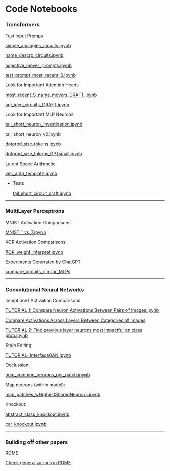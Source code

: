 # Code Notebooks

### Transformers

Test Input Promps

[simple_analogies_circuits.ipynb](Code%20Notebooks%20432b45bb746f43eabf4172f69d384f8a/simple_analogies_circuits%20ipynb%20766fb391cad246da9150bcd5d98248a4.md)

[name_descrp_circuits.ipynb](Code%20Notebooks%20432b45bb746f43eabf4172f69d384f8a/name_descrp_circuits%20ipynb%20cd440fe496674d80a41283f400bc5df0.md)

[adjective_mover_prompts.ipynb](Code%20Notebooks%20432b45bb746f43eabf4172f69d384f8a/adjective_mover_prompts%20ipynb%20cf8a6d9206fb47588b60c921c090b348.md)

[test_prompt_most_recent_S.ipynb](Code%20Notebooks%20432b45bb746f43eabf4172f69d384f8a/test_prompt_most_recent_S%20ipynb%20a51ecffd653d4d6c995692f0920be200.md)

Look for Important Attention Heads

[most_recent_S_name_movers_DRAFT.ipynb](Code%20Notebooks%20432b45bb746f43eabf4172f69d384f8a/most_recent_S_name_movers_DRAFT%20ipynb%20ee6f1afdee0b4f369cf505ae00aaed4d.md)

[adj_iden_circuits_DRAFT.ipynb](Code%20Notebooks%20432b45bb746f43eabf4172f69d384f8a/adj_iden_circuits_DRAFT%20ipynb%207e1a22ebddc44a51b2b1d6570bec0b0f.md)

Look for Important MLP Neurons

[tall_short_neuron_investigation.ipynb](Code%20Notebooks%20432b45bb746f43eabf4172f69d384f8a/tall_short_neuron_investigation%20ipynb%20b6fb8fd5adfc47f4b7b737249042ae53.md)

tall_short_neuron_v2.ipynb

[dotprod_size_tokens.ipynb](Code%20Notebooks%20432b45bb746f43eabf4172f69d384f8a/dotprod_size_tokens%20ipynb%204997734c9c34454fb03dfe31698a529f.md)

[dotprod_size_tokens_GPTsmall.ipynb](Code%20Notebooks%20432b45bb746f43eabf4172f69d384f8a/dotprod_size_tokens_GPTsmall%20ipynb%2048e2ade011e7429aa6721e08a4666242.md)

Latent Space Arithmetic

[vec_arith_template.ipynb](Code%20Notebooks%20432b45bb746f43eabf4172f69d384f8a/vec_arith_template%20ipynb%201eef0c2e0fa148e7bc9bb56ab9fd28b5.md)

- Tests
    
    [tall_short_circuit_draft.ipynb](Code%20Notebooks%20432b45bb746f43eabf4172f69d384f8a/tall_short_circuit_draft%20ipynb%2060d5d6b60d014ebd950e958ed1264c6a.md)
    

---

### MultiLayer Perceptrons

MNIST Activation Comparisons

[MNIST_1_vs_7.ipynb](Code%20Notebooks%20432b45bb746f43eabf4172f69d384f8a/MNIST_1_vs_7%20ipynb%20cd1482eb130b428681a298e72f020f76.md)

XOR Activation Comparisons

[XOR_weight_interpret.ipynb](Code%20Notebooks%20432b45bb746f43eabf4172f69d384f8a/XOR_weight_interpret%20ipynb%20bf8ac65466fe4eb9a255a26ec920bad2.md)

Experiments Generated by ChatGPT

[compare_circuits_similar_MLPs](Code%20Notebooks%20432b45bb746f43eabf4172f69d384f8a/compare_circuits_similar_MLPs%20c44cfbe0743b42de97b501a13e7a44b4.md)

---

### Convolutional Neural Networks

InceptionV1 Activation Comparisons

[TUTORIAL 1: Compare Neuron Activations Between Pairs of Images.ipynb](Code%20Notebooks%20432b45bb746f43eabf4172f69d384f8a/TUTORIAL%201%20Compare%20Neuron%20Activations%20Between%20Pair%20b492a8994ef14fa0b60f76d960e0ca46.md)

[Compare Activations Across Layers Between Categories of Images](Code%20Notebooks%20432b45bb746f43eabf4172f69d384f8a/Compare%20Activations%20Across%20Layers%20Between%20Categori%20ede50943e18b4d0682e96395af759a97.md)

[TUTORIAL 2: Find previous layer neurons most impactful on class prob.ipynb](Code%20Notebooks%20432b45bb746f43eabf4172f69d384f8a/TUTORIAL%202%20Find%20previous%20layer%20neurons%20most%20impact%2024a031079bcb4580a9812ac77a149dd4.md)

Style Editing:

[TUTORIAL- InterfaceGAN.ipynb](Code%20Notebooks%20432b45bb746f43eabf4172f69d384f8a/TUTORIAL-%20InterfaceGAN%20ipynb%20a98541b1cc524e8eac2413b56482a628.md)

Occlussion:

[num_common_neurons_per_patch.ipynb](Code%20Notebooks%20432b45bb746f43eabf4172f69d384f8a/num_common_neurons_per_patch%20ipynb%20a916c650c54c4a038678734ba71ddf83.md)

Map neurons (within model):

[map_patches_wHighestSharedNeurons.ipynb](Code%20Notebooks%20432b45bb746f43eabf4172f69d384f8a/map_patches_wHighestSharedNeurons%20ipynb%20cfbe5ff62cef4db28b51110833a4b46e.md)

Knockout:

[abstract_class_knockout.ipynb](Code%20Notebooks%20432b45bb746f43eabf4172f69d384f8a/abstract_class_knockout%20ipynb%2093cd516fb9fb4cbfb74e194c850ed6fa.md)

[car_knockout.ipynb](Code%20Notebooks%20432b45bb746f43eabf4172f69d384f8a/car_knockout%20ipynb%20ec262b50ee104d2585beab2c4b726997.md)

---

### Building off other papers

ROME

[Check generalizations in ROME](Code%20Notebooks%20432b45bb746f43eabf4172f69d384f8a/Check%20generalizations%20in%20ROME%200f2a42c9096a4d5693d7f51ebc144f4b.md)